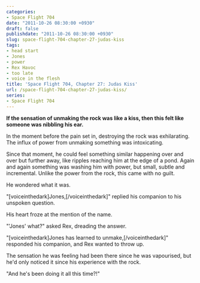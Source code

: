 ```yaml
---
categories:
- Space Flight 704
date: "2011-10-26 08:30:00 +0930"
draft: false
publishdate: "2011-10-26 08:30:00 +0930"
slug: space-flight-704-chapter-27-judas-kiss
tags:
- head start
- Jones
- power
- Rex Havoc
- too late
- voice in the flesh
title: 'Space Flight 704, Chapter 27: Judas Kiss'
url: /space-flight-704-chapter-27-judas-kiss/
series:
- Space Flight 704
---
```

**If the sensation of unmaking the rock was like a kiss, then this felt
like someone was nibbling his ear.**

In the moment before the pain set in, destroying the rock was
exhilarating. The influx of power from unmaking something was
intoxicating.

Since that moment, he could feel something similar happening over and
over but further away, like ripples reaching him at the edge of a pond.
Again and again something was washing him with power, but small, subtle
and incremental. Unlike the power from the rock, this came with no
guilt.

He wondered what it was.

"\[voiceinthedark\]Jones,\[/voiceinthedark\]" replied his companion to
his unspoken question.

His heart froze at the mention of the name.

"'Jones' what?" asked Rex, dreading the answer.

"\[voiceinthedark\]Jones has learned to unmake,\[/voiceinthedark\]"
responded his companion, and Rex wanted to throw up.

The sensation he was feeling had been there since he was vapourised, but
he'd only noticed it since his experience with the rock.

"And he's been doing it all this time?!"
